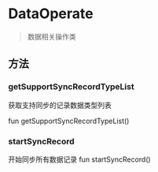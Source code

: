 <show-structure depth="2"/>

# DataOperate

> 数据相关操作类

## 方法

### getSupportSyncRecordTypeList

获取支持同步的记录数据类型列表

<code-block lang="Kotlin">
    fun getSupportSyncRecordTypeList()
</code-block>

### startSyncRecord

开始同步所有数据记录
<code-block lang="Kotlin">
    fun startSyncRecord()
</code-block>